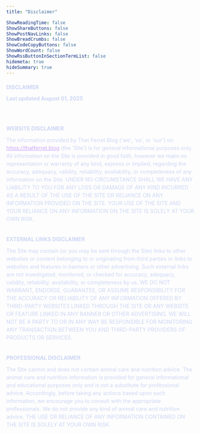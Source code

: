 ```yaml
---
title: "Disclaimer"

ShowReadingTime: false
ShowShareButtons: false
ShowPostNavLinks: false
ShowBreadCrumbs: false
ShowCodeCopyButtons: false
ShowWordCount: false
ShowRssButtonInSectionTermList: false
hidemeta: true
hideSummary: true
---
```

<style>
  [data-custom-class='body'],
  [data-custom-class='body'] * {
    background: transparent !important;
  }

  [data-custom-class='title'],
  [data-custom-class='title'] * {
    font-family: "atkinson-hyperlegible-next", -apple-system, BlinkMacSystemFont, segoe ui, Roboto, Oxygen, Ubuntu, Cantarell, open sans, helvetica neue, sans-serif !important;
    font-size: var(--font-size-h3) !important;
    color: #cdd6f4 !important;
  }

  [data-custom-class='subtitle'],
  [data-custom-class='subtitle'] * {
    font-family: "atkinson-hyperlegible-next", -apple-system, BlinkMacSystemFont, segoe ui, Roboto, Oxygen, Ubuntu, Cantarell, open sans, helvetica neue, sans-serif !important;
    color: #cdd6f4 !important;
    font-size: var(--font-size-small) !important;
  }

  [data-custom-class='heading_1'],
  [data-custom-class='heading_1'] * {
    font-family: "atkinson-hyperlegible-next", -apple-system, BlinkMacSystemFont, segoe ui, Roboto, Oxygen, Ubuntu, Cantarell, open sans, helvetica neue, sans-serif !important;
    font-size: var(--font-size-h4) !important;
    color: #cdd6f4 !important;
  }

  [data-custom-class='heading_2'],
  [data-custom-class='heading_2'] * {
    font-family: "atkinson-hyperlegible-next", -apple-system, BlinkMacSystemFont, segoe ui, Roboto, Oxygen, Ubuntu, Cantarell, open sans, helvetica neue, sans-serif !important;
    font-size: var(--font-size-h5) !important;
    color: #cdd6f4 !important;
  }

  [data-custom-class='body_text'],
  [data-custom-class='body_text'] * {
    color: #cdd6f4 !important;
    font-size: var(--font-size-p) !important;
    font-family: "atkinson-hyperlegible-next", -apple-system, BlinkMacSystemFont, segoe ui, Roboto, Oxygen, Ubuntu, Cantarell, open sans, helvetica neue, sans-serif !important;
  }

  [data-custom-class='link'],
  [data-custom-class='link'] * {
    color: #cba6f7 !important;
    font-size: var(--font-size-hp) !important;
    font-family: "atkinson-hyperlegible-next", -apple-system, BlinkMacSystemFont, segoe ui, Roboto, Oxygen, Ubuntu, Cantarell, open sans, helvetica neue, sans-serif !important;
    word-break: break-word !important;
  }
</style>

<div data-custom-class="body">
<div><div align="center" class="MsoNormal" data-custom-class="title" style="text-align: left; line-height: 1.5;"><a name="_4r5vko5di6yg"></a><strong><span style="line-height: 150%; font-size: 26px;"><h1>DISCLAIMER</h1></span></strong></div><div align="center" class="MsoNormal" style="text-align:center;line-height:150%;"><a name="_l2jmcqu2bv4x"></a></div><div align="center" class="MsoNormal" data-custom-class="subtitle" style="text-align: left; line-height: 150%;"><span style="color: rgb(127,127,127); font-size: 15px; text-align: justify;"><strong>Last updated </strong><bdt class="block-container question question-in-editor" data-id="f06b270d-4b70-bc53-bef4-2d8996dff70b" data-type="question"><strong>August 01, 2025</strong></bdt></span></div><div class="MsoNormal" style="text-align: justify; line-height: 1.5;"><br></div><div class="MsoNormal" style="text-align: justify; line-height: 1.5;"><br></div><div class="MsoNormal" data-custom-class="heading_1"><a name="_xs0r05tcjblb"></a><strong><span style="line-height: 115%; font-size: 19px;"><h2>WEBSITE DISCLAIMER</h2></span></strong></div></div><div><div class="MsoNormal" data-custom-class="body_text" style="line-height: 1.5;"><span style="color: rgb(89, 89, 89); font-size: 15px;">The information provided by <bdt class="block-container question question-in-editor" data-id="1e91c6ac-db3b-ab40-09dc-333e7d471e6c" data-type="question">That Ferret Blog</bdt> (<bdt class="block-component"></bdt>'we', 'us', or 'our'<bdt class="else-block"></bdt>) on <bdt class="block-component"></bdt><span style="color: rgb(0, 58, 250);"><bdt class="question"><a href="https://thatferret.blog" target="_blank" data-custom-class="link">https://thatferret.blog</a></bdt></span> (the <bdt class="block-component"></bdt>'Site'<bdt class="else-block"></bdt>)<bdt class="block-component"></bdt> </bdt>is for general informational purposes only. All information on <span style="color: rgb(89, 89, 89); font-size: 15px;"><bdt class="block-component"></bdt>the Site<bdt class="block-component"></bdt></bdt> </span>is provided in good faith, however we make no representation or warranty of any kind, express or implied, regarding the accuracy, adequacy, validity, reliability, availability, or completeness of any information on <span style="color: rgb(89, 89, 89); font-size: 15px;"><span style="color: rgb(89, 89, 89); font-size: 15px;"><bdt class="block-component"></bdt>the Site<bdt class="block-component"></bdt></bdt></span></span>. UNDER NO CIRCUMSTANCE SHALL WE HAVE ANY LIABILITY TO YOU FOR ANY LOSS OR DAMAGE OF ANY KIND INCURRED AS A RESULT OF THE USE OF <span style="color: rgb(89, 89, 89); font-size: 15px;"><span style="color: rgb(89, 89, 89); font-size: 15px;"><bdt class="block-component"></bdt>THE SITE<bdt class="block-component"></bdt></bdt></span> </span>OR RELIANCE ON ANY INFORMATION PROVIDED ON <span style="color: rgb(89, 89, 89); font-size: 15px;"><span style="color: rgb(89, 89, 89); font-size: 15px;"><span style="color: rgb(89, 89, 89); font-size: 15px;"><bdt class="block-component"></bdt>THE SITE<bdt class="block-component"></bdt></bdt></span></span></span>. YOUR USE OF <span style="color: rgb(89, 89, 89); font-size: 15px;"><span style="color: rgb(89, 89, 89); font-size: 15px;"><span style="color: rgb(89, 89, 89); font-size: 15px;"><bdt class="block-component"></bdt>THE SITE<bdt class="block-component"></bdt></bdt></span></span> </span>AND YOUR RELIANCE ON ANY INFORMATION ON <span style="color: rgb(89, 89, 89); font-size: 15px;"><span style="color: rgb(89, 89, 89); font-size: 15px;"><span style="color: rgb(89, 89, 89); font-size: 15px;"><bdt class="block-component"></bdt>THE SITE<bdt class="block-component"></bdt></bdt> </span></span></span>IS SOLELY AT YOUR OWN RISK.</span></div></div><div style="line-height: 1.2;"><br></div><div><div class="MsoNormal"><a name="_x1u8x12nt00e"></a></div><bdt class="block-container if" data-type="if" id="25d6783f-eaa7-3465-7bd8-31e107cc0931"><bdt data-type="conditional-block"><bdt class="block-component" data-record-question-key="external_disclaimer_option" data-type="statement"></bdt> <bdt data-type="body"><div class="MsoNormal" data-custom-class="heading_1"><strong><span style="line-height: 115%; font-size: 19px;"><h2>EXTERNAL LINKS
DISCLAIMER</h2></span></strong></div></bdt></bdt></bdt></div><div><bdt class="block-container if" data-type="if"><bdt data-type="conditional-block"><bdt data-type="body"><div class="MsoNormal" data-custom-class="body_text" style="line-height: 1.5;"><span style="color: rgb(89, 89, 89); font-size: 15px;"><span style="color: rgb(89, 89, 89); font-size: 15px;"><bdt class="block-component"></bdt>The Site<bdt class="block-component"></bdt></bdt></span></span><span style="font-size: 15px;"><span style="color: rgb(89, 89, 89);"> may contain (or you may be sent through <span style="color: rgb(89, 89, 89); font-size: 15px;"><span style="color: rgb(89, 89, 89); font-size: 15px;"><bdt class="block-component"></bdt>the Site<bdt class="block-component"></bdt></bdt></span></span>) links</span> </span><span style="color: rgb(89, 89, 89); font-size: 15px;">to other
websites or content belonging to or originating from third parties or links to
websites and features in banners or other advertising. Such external links are
not investigated, monitored, or checked for accuracy, adequacy, validity, reliability,
availability, or completeness by us. WE DO NOT WARRANT, ENDORSE, GUARANTEE, OR
ASSUME RESPONSIBILITY FOR THE ACCURACY OR RELIABILITY OF ANY INFORMATION
OFFERED BY THIRD-PARTY WEBSITES LINKED THROUGH THE SITE OR ANY WEBSITE OR
FEATURE LINKED IN ANY BANNER OR OTHER ADVERTISING. WE WILL NOT BE A PARTY TO OR
IN ANY WAY BE RESPONSIBLE FOR MONITORING ANY TRANSACTION BETWEEN YOU AND THIRD-PARTY PROVIDERS OF PRODUCTS OR SERVICES.</span></div></bdt></bdt></bdt></div><div style="line-height: 1.2;"><br></div><div><bdt class="block-container if" data-type="if"><bdt class="statement-end-if-in-editor" data-type="close"></bdt></bdt><div class="MsoNormal"><a name="_wfmrqujylbbj"></a></div><bdt class="block-container if" data-type="if" id="098cd9ba-027e-0afb-ec22-41e16cb68d79"><bdt data-type="conditional-block"><bdt class="block-component" data-record-question-key="professional_disclaimer_option" data-type="statement"></bdt> <bdt data-type="body"><div class="MsoNormal" data-custom-class="heading_1"><strong><span style="line-height: 115%; font-size: 19px;"><h2>PROFESSIONAL DISCLAIMER</h2></span></strong></div></bdt></bdt></bdt></div><div><bdt class="block-container if" data-type="if"><bdt data-type="conditional-block"><bdt data-type="body"><div class="MsoNormal" data-custom-class="body_text" style="line-height: 1.5;"><span style="color: rgb(89, 89, 89); font-size: 15px;"><bdt class="block-component"></bdt>The Site cannot and does not contain <bdt class="block-container question question-in-editor" data-id="7744aaea-18c2-bcb8-7b80-f395643dfc29" data-type="question">animal care and nutrition</bdt> advice. The <bdt class="block-container question question-in-editor" data-id="89301322-2416-ef87-b4e0-ed76500d68ee" data-type="question">animal care and nutrition</bdt> information is provided for general informational and educational purposes only and is not a substitute for professional advice. Accordingly, before taking any actions based upon such information, we encourage you to consult with the appropriate professionals. We do not provide any kind of <bdt class="block-container question question-in-editor" data-id="019392d9-ec21-89ec-6801-8fc62f11838c" data-type="question">animal care and nutrition</bdt> advice.<bdt class="statement-end-if-in-editor"></bdt> THE USE OR RELIANCE OF ANY INFORMATION CONTAINED ON <span style="color: rgb(89, 89, 89); font-size: 15px;"><span style="color: rgb(89, 89, 89); font-size: 15px;"><span style="color: rgb(89, 89, 89); font-size: 15px;"><bdt class="block-component"></bdt>THE SITE<bdt class="block-component"></bdt></bdt></span></span></span> IS SOLELY AT YOUR OWN RISK.</span></div></bdt></bdt></bdt></div><div style="line-height: 1.2;"><br></div><div><bdt class="block-container if" data-type="if"><bdt class="statement-end-if-in-editor" data-type="close"></bdt></bdt></div><div><bdt class="block-component"></bdt></bdt><bdt data-type="conditional-block" style="text-align: start;"><bdt data-type="body"><div class="MsoNormal"><bdt class="block-component"></bdt></bdt></span></bdt></bdt></bdt></bdt></bdt></span></bdt></bdt></bdt></div><style>
      ul {
        list-style-type: square;
      }
      ul > li > ul {
        list-style-type: circle;
      }
      ul > li > ul > li > ul {
        list-style-type: square;
      }
      ol li {
        font-family: Arial ;
      }
    </style>
      </div>
      
